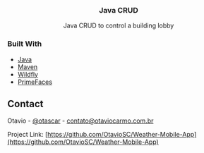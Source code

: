 <div id="top"></div>

<br />
<div align="center">

  <h3 align="center">Java CRUD</h3>

  <p align="center">
    Java CRUD to control a building lobby
    <br />
  </p>
</div>

### Built With

* [Java](https://www.oracle.com/java/technologies/)
* [Maven](https://maven.apache.org/)
* [Wildfly](https://www.wildfly.org/)
* [PrimeFaces](https://www.primefaces.org/)

## Contact

Otavio - [@otascar](https://twitter.com/otascar) - contato@otaviocarmo.com.br

Project Link: [https://github.com/OtavioSC/Weather-Mobile-App](https://github.com/OtavioSC/Weather-Mobile-App)



